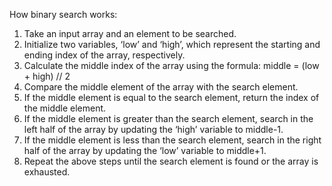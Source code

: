 How binary search works:

1. Take an input array and an element to be searched.
2. Initialize two variables, ‘low’ and ‘high’, which represent the starting and ending index of the array, respectively.
3. Calculate the middle index of the array using the formula: middle = (low + high) // 2
4. Compare the middle element of the array with the search element.
5. If the middle element is equal to the search element, return the index of the middle element.
6. If the middle element is greater than the search element, search in the left half of the array by updating the ‘high’ variable to middle-1.
7. If the middle element is less than the search element, search in the right half of the array by updating the ‘low’ variable to middle+1.
8. Repeat the above steps until the search element is found or the array is exhausted.
